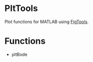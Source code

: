 PltTools
========

Plot functions for MATLAB using [FigTools](https://github.com/ThomasBeauduin/FigTools). 

# Functions
* pltBode

